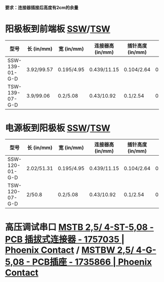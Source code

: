 #### 要求：连接器插接后高度有2cm的余量
# 阳极板到前端板 [SSW](https://www.samtec.com/products/ssw)/[TSW](https://www.samtec.com/products/tsw)

| 型号 | 长 (in/mm) | 宽 (in/mm) | 连接器高 (in/mm) | 插针高度 (in/mm) | 插槽高度 (in/mm) |
| --- | --- | --- | --- | --- | --- |
| SSW-139-01-G-D | 3.92/99.57 | 0.195/4.95 | 0.439/11.15 | 0.104/2.64 | 0.335/8.51 |
| TSW-139-07-G-D | 3.9/99.06 | 0.2/5.08 | 0.43/10.92 | 0.1/2.54 | 0.33/8.38 |

# 电源板到阳极板 [SSW](https://www.samtec.com/products/ssw)/[TSW](https://www.samtec.com/products/tsw)

| 型号 | 长 (in/mm) | 宽 (in/mm) | 连接器高 (in/mm) | 插针高度 (in/mm) | 插槽高度 (in/mm) |
| --- | --- | --- | --- | --- | --- |
| SSW-120-01-G-D | 2.02/51.31 | 0.195/4.95 | 0.439/11.15 | 0.104/2.64 | 0.335/8.51 |
| TSW-120-07-G-D | 2/50.8 | 0.2/5.08 | 0.43/10.92 | 0.1/2.54 | 0.33/8.38 |

# 高压调试串口 [MSTB 2,5/ 4-ST-5,08 - PCB 插拔式连接器 - 1757035 | Phoenix Contact](https://www.phoenixcontact.com/zh-cn/products/printed-circuit-board-connector-mstb-25-4-st-508-1757035) / [MSTBW 2,5/ 4-G-5,08 - PCB插座 - 1735866 | Phoenix Contact](https://www.phoenixcontact.com/zh-cn/products/pcb-header-mstbw-25-4-g-508-1735866) 